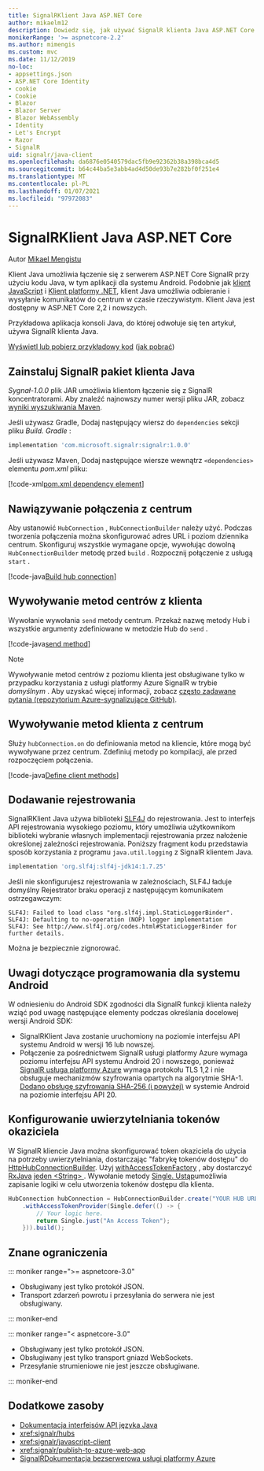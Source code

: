 ```yaml
---
title: SignalRKlient Java ASP.NET Core
author: mikaelm12
description: Dowiedz się, jak używać SignalR klienta Java ASP.NET Core.
monikerRange: '>= aspnetcore-2.2'
ms.author: mimengis
ms.custom: mvc
ms.date: 11/12/2019
no-loc:
- appsettings.json
- ASP.NET Core Identity
- cookie
- Cookie
- Blazor
- Blazor Server
- Blazor WebAssembly
- Identity
- Let's Encrypt
- Razor
- SignalR
uid: signalr/java-client
ms.openlocfilehash: da6876e0540579dac5fb9e92362b38a398bca4d5
ms.sourcegitcommit: b64c44ba5e3abb4ad4d50de93b7e282bf0f251e4
ms.translationtype: MT
ms.contentlocale: pl-PL
ms.lasthandoff: 01/07/2021
ms.locfileid: "97972083"
---
```

# <a name="aspnet-core-no-locsignalr-java-client"></a>SignalRKlient Java ASP.NET Core

Autor [Mikael Mengistu](https://twitter.com/MikaelM_12)

Klient Java umożliwia łączenie się z serwerem ASP.NET Core SignalR przy użyciu kodu Java, w tym aplikacji dla systemu Android. Podobnie jak [klient JavaScript](xref:signalr/javascript-client) i [Klient platformy .NET](xref:signalr/dotnet-client), klient Java umożliwia odbieranie i wysyłanie komunikatów do centrum w czasie rzeczywistym. Klient Java jest dostępny w ASP.NET Core 2,2 i nowszych.

Przykładowa aplikacja konsoli Java, do której odwołuje się ten artykuł, używa SignalR klienta Java.

[Wyświetl lub pobierz przykładowy kod](https://github.com/dotnet/AspNetCore.Docs/tree/master/aspnetcore/signalr/java-client/sample) ([jak pobrać](xref:index#how-to-download-a-sample))

## <a name="install-the-no-locsignalr-java-client-package"></a>Zainstaluj SignalR pakiet klienta Java

*Sygnał-1.0.0* plik JAR umożliwia klientom łączenie się z SignalR koncentratorami. Aby znaleźć najnowszy numer wersji pliku JAR, zobacz [wyniki wyszukiwania Maven](https://search.maven.org/search?q=g:com.microsoft.signalr%20AND%20a:signalr).

Jeśli używasz Gradle, Dodaj następujący wiersz do `dependencies` sekcji pliku *Build. Gradle* :

```gradle
implementation 'com.microsoft.signalr:signalr:1.0.0'
```

Jeśli używasz Maven, Dodaj następujące wiersze wewnątrz `<dependencies>` elementu *pom.xml* pliku:

[!code-xml[pom.xml dependency element](java-client/sample/pom.xml?name=snippet_dependencyElement)]

## <a name="connect-to-a-hub"></a>Nawiązywanie połączenia z centrum

Aby ustanowić `HubConnection` , `HubConnectionBuilder` należy użyć. Podczas tworzenia połączenia można skonfigurować adres URL i poziom dziennika centrum. Skonfiguruj wszystkie wymagane opcje, wywołując dowolną `HubConnectionBuilder` metodę przed `build` . Rozpocznij połączenie z usługą `start` .

[!code-java[Build hub connection](java-client/sample/src/main/java/Chat.java?range=16-17)]

## <a name="call-hub-methods-from-client"></a>Wywoływanie metod centrów z klienta

Wywołanie wywołania `send` metody centrum. Przekaż nazwę metody Hub i wszystkie argumenty zdefiniowane w metodzie Hub do `send` .

[!code-java[send method](java-client/sample/src/main/java/Chat.java?range=28)]

> [!NOTE]
> Wywoływanie metod centrów z poziomu klienta jest obsługiwane tylko w przypadku korzystania z usługi platformy Azure SignalR w trybie *domyślnym* . Aby uzyskać więcej informacji, zobacz [często zadawane pytania (repozytorium Azure-sygnalizujące GitHub)](https://github.com/Azure/azure-signalr/blob/dev/docs/faq.md#what-is-the-meaning-of-service-mode-defaultserverlessclassic-how-can-i-choose).

## <a name="call-client-methods-from-hub"></a>Wywoływanie metod klienta z centrum

Służy `hubConnection.on` do definiowania metod na kliencie, które mogą być wywoływane przez centrum. Zdefiniuj metody po kompilacji, ale przed rozpoczęciem połączenia.

[!code-java[Define client methods](java-client/sample/src/main/java/Chat.java?range=19-21)]

## <a name="add-logging"></a>Dodawanie rejestrowania

SignalRKlient Java używa biblioteki [SLF4J](https://www.slf4j.org/) do rejestrowania. Jest to interfejs API rejestrowania wysokiego poziomu, który umożliwia użytkownikom biblioteki wybranie własnych implementacji rejestrowania przez nałożenie określonej zależności rejestrowania. Poniższy fragment kodu przedstawia sposób korzystania z programu `java.util.logging` z SignalR klientem Java.

```gradle
implementation 'org.slf4j:slf4j-jdk14:1.7.25'
```

Jeśli nie skonfigurujesz rejestrowania w zależnościach, SLF4J ładuje domyślny Rejestrator braku operacji z następującym komunikatem ostrzegawczym:

```
SLF4J: Failed to load class "org.slf4j.impl.StaticLoggerBinder".
SLF4J: Defaulting to no-operation (NOP) logger implementation
SLF4J: See http://www.slf4j.org/codes.html#StaticLoggerBinder for further details.
```

Można je bezpiecznie zignorować.

## <a name="android-development-notes"></a>Uwagi dotyczące programowania dla systemu Android

W odniesieniu do Android SDK zgodności dla SignalR funkcji klienta należy wziąć pod uwagę następujące elementy podczas określania docelowej wersji Android SDK:

* SignalRKlient Java zostanie uruchomiony na poziomie interfejsu API systemu Android w wersji 16 lub nowszej.
* Połączenie za pośrednictwem SignalR usługi platformy Azure wymaga poziomu interfejsu API systemu Android 20 i nowszego, ponieważ [ SignalR usługa platformy Azure](/azure/azure-signalr/signalr-overview) wymaga protokołu TLS 1,2 i nie obsługuje mechanizmów szyfrowania opartych na algorytmie SHA-1. [Dodano obsługę szyfrowania SHA-256 (i powyżej)](https://developer.android.com/reference/javax/net/ssl/SSLSocket) w systemie Android na poziomie interfejsu API 20.

## <a name="configure-bearer-token-authentication"></a>Konfigurowanie uwierzytelniania tokenów okaziciela

W SignalR kliencie Java można skonfigurować token okaziciela do użycia na potrzeby uwierzytelniania, dostarczając "fabrykę tokenów dostępu" do [HttpHubConnectionBuilder](/java/api/com.microsoft.signalr.httphubconnectionbuilder?view=aspnet-signalr-java). Użyj [withAccessTokenFactory](/java/api/com.microsoft.signalr.httphubconnectionbuilder.withaccesstokenprovider?view=aspnet-signalr-java#com_microsoft_signalr__http_hub_connection_builder_withAccessTokenProvider_Single_String__) , aby dostarczyć [RxJava](https://github.com/ReactiveX/RxJava) [jeden \<String> ](https://reactivex.io/documentation/single.html). Wywołanie metody [Single. Ustąp](https://reactivex.io/RxJava/javadoc/io/reactivex/Single.html#defer-java.util.concurrent.Callable-)umożliwia zapisanie logiki w celu utworzenia tokenów dostępu dla klienta.

```java
HubConnection hubConnection = HubConnectionBuilder.create("YOUR HUB URL HERE")
    .withAccessTokenProvider(Single.defer(() -> {
        // Your logic here.
        return Single.just("An Access Token");
    })).build();
```

## <a name="known-limitations"></a>Znane ograniczenia

::: moniker range=">= aspnetcore-3.0"

* Obsługiwany jest tylko protokół JSON.
* Transport zdarzeń powrotu i przesyłania do serwera nie jest obsługiwany.

::: moniker-end

::: moniker range="< aspnetcore-3.0"

* Obsługiwany jest tylko protokół JSON.
* Obsługiwany jest tylko transport gniazd WebSockets.
* Przesyłanie strumieniowe nie jest jeszcze obsługiwane.

::: moniker-end

## <a name="additional-resources"></a>Dodatkowe zasoby

* [Dokumentacja interfejsów API języka Java](/java/api/com.microsoft.signalr?view=aspnet-signalr-java)
* <xref:signalr/hubs>
* <xref:signalr/javascript-client>
* <xref:signalr/publish-to-azure-web-app>
* [SignalRDokumentacja bezserwerowa usługi platformy Azure](/azure/azure-signalr/signalr-concept-serverless-development-config)
